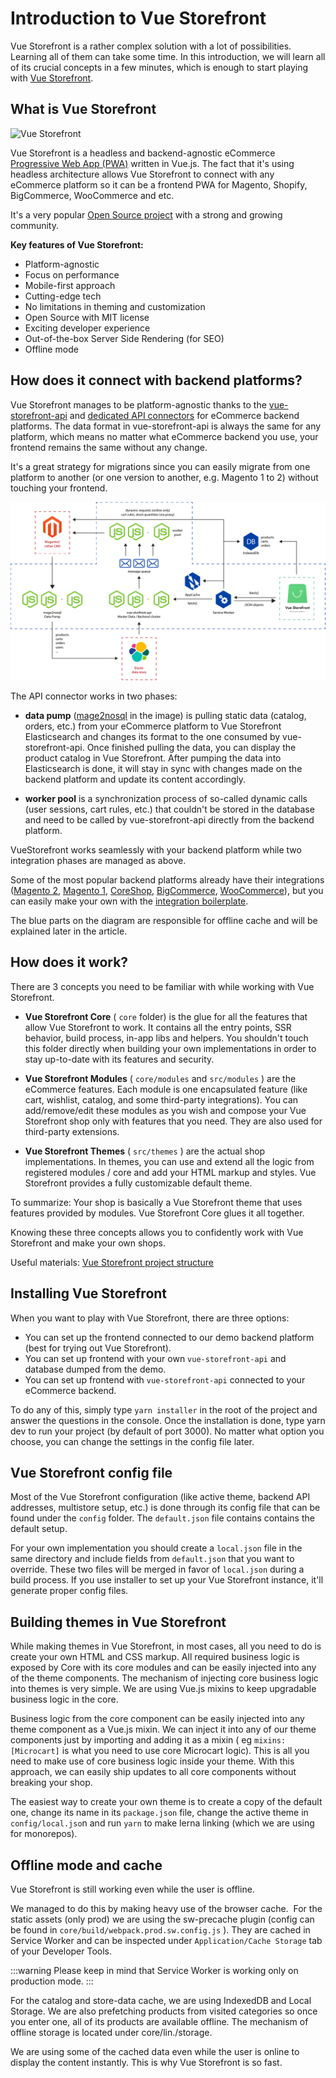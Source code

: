 # Introduction to Vue Storefront

Vue Storefront is a rather complex solution with a lot of possibilities. Learning all of them can take some time. In this introduction, we will learn all of its crucial concepts in a few minutes, which is enough to start playing with [Vue Storefront](https://www.vuestorefront.io/).


## What is Vue Storefront
![Vue Storefront](https://cdn-images-1.medium.com/max/1600/0*X7cXhVkWidbWFrbM)

Vue Storefront is a headless and backend-agnostic eCommerce [Progressive Web App (PWA)](https://developers.google.com/web/progressive-web-apps/) written in Vue.js. The fact that it's using headless architecture allows Vue Storefront to connect with any eCommerce platform so it can be a frontend PWA for Magento, Shopify, BigCommerce, WooCommerce and etc.

 It's a very popular [Open Source project](https://github.com/DivanteLtd/vue-storefront) with a strong and growing community.
 
**Key features of Vue Storefront:**
- Platform-agnostic
- Focus on performance
- Mobile-first approach
- Cutting-edge tech
- No limitations in theming and customization
- Open Source with MIT license
- Exciting developer experience
- Out-of-the-box Server Side Rendering (for SEO)
- Offline mode


## How does it connect with backend platforms?
Vue Storefront manages to be platform-agnostic thanks to the [vue-storefront-api](https://github.com/DivanteLtd/vue-storefront-api) and [dedicated API connectors](https://github.com/DivanteLtd/vue-storefront#integrations) for eCommerce backend platforms. The data format in vue-storefront-api is always the same for any platform, which means no matter what eCommerce backend you use, your frontend remains the same without any change.

It's a great strategy for migrations since you can easily migrate from one platform to another (or one version to another, e.g. Magento 1 to 2) without touching your frontend.


![Architecture diagram](https://raw.githubusercontent.com/DivanteLtd/vue-storefront/master/docs/.vuepress/public/GitHub-Architecture-VS.png)

The API connector works in two phases:
- **data pump** ([mage2nosql](https://github.com/DivanteLtd/mage2vuestorefront) in the image)  is pulling static data (catalog, orders, etc.) from your eCommerce platform to Vue Storefront Elasticsearch and changes its format to the one consumed by vue-storefront-api. Once finished pulling the data, you can display the product catalog in Vue Storefront. After pumping the data into Elasticsearch is done, it will stay in sync with changes made on the backend platform and update its content accordingly.

- **worker pool** is a synchronization process of so-called dynamic calls (user sessions, cart rules, etc.) that couldn't be stored in the database and need to be called by vue-storefront-api directly from the backend platform.

VueStorefront works seamlessly with your backend platform while two integration phases are managed as above.

Some of the most popular backend platforms already have their integrations ([Magento 2](https://github.com/DivanteLtd/mage2vuestorefront), [Magento 1](https://github.com/DivanteLtd/magento1-vsbridge), [CoreShop](https://github.com/DivanteLtd/coreshop-vsbridge), [BigCommerce](https://github.com/DivanteLtd/bigcommerce2vuestorefront), [WooCommerce](https://github.com/DivanteLtd/woocommerce2vuestorefront)), but you can easily make your own with the [integration boilerplate](https://github.com/DivanteLtd/vue-storefront-integration-boilerplate).

The blue parts on the diagram are responsible for offline cache and will be explained later in the article.

## How does it work?

There are 3 concepts you need to be familiar with while working with Vue Storefront.

- **Vue Storefront Core** ( `core` folder) is the glue for all the features that allow Vue Storefront to work. It contains all the entry points, SSR behavior, build process, in-app libs and helpers. You shouldn't touch this folder directly when building your own implementations in order to stay up-to-date with its features and security.

- **Vue Storefront Modules** ( `core/modules` and `src/modules` ) are the eCommerce features. Each module is one encapsulated feature (like cart, wishlist, catalog, and some third-party integrations). You can add/remove/edit these modules as you wish and compose your Vue Storefront shop only with features that you need. They are also used for third-party extensions.

- **Vue Storefront Themes** ( `src/themes` ) are the actual shop implementations. In themes, you can use and extend all the logic from registered modules / core and add your HTML markup and styles. Vue Storefront provides a fully customizable default theme.

To summarize: Your shop is basically a Vue Storefront theme that uses features provided by modules. Vue Storefront Core glues it all together.

Knowing these three concepts allows you to confidently work with Vue Storefront and make your own shops.

Useful materials: [Vue Storefront project structure](https://docs.vuestorefront.io/guide/basics/project-structure.html)

## Installing Vue Storefront
When you want to play with Vue Storefront, there are three options:
- You can set up the frontend connected to our demo backend platform (best for trying out Vue Storefront).
- You can set up frontend with your own `vue-storefront-api` and database dumped from the demo.
- You can set up frontend with `vue-storefront-api` connected to your eCommerce backend.

To do any of this, simply type `yarn installer` in the root of the project and answer the questions in the console. Once the installation is done, type yarn dev to run your project (by default of port 3000). No matter what option you choose, you can change the settings in the config file later.

## Vue Storefront config file

Most of the Vue Storefront configuration (like active theme, backend API addresses, multistore setup, etc.) is done through its config file that can be found under the `config` folder. The `default.json` file contains contains the default setup.

For your own implementation you should create a `local.json` file in the same directory and include fields from `default.json` that you want to override. These two files will be merged in favor of `local.json` during a build process. If you use installer to set up your Vue Storefront instance, it'll generate proper config files.

## Building themes in Vue Storefront

While making themes in Vue Storefront, in most cases, all you need to do is create your own HTML and CSS markup. All required business logic is exposed by Core with its core modules and can be easily injected into any of the theme components. The mechanism of injecting core business logic into themes is very simple. We are using Vue.js mixins to keep upgradable business logic in the core.

Business logic from the core component can be easily injected into any theme component as a Vue.js mixin. We can inject it into any of our theme components just by importing and adding it as a mixin ( eg `mixins: [Microcart]` is what you need to use core Microcart logic). This is all you need to make use of core business logic inside your theme. With this approach, we can easily ship updates to all core components without breaking your shop.

The easiest way to create your own theme is to create a copy of the default one, change its name in its `package.json` file, change the active theme in `config/local.jso`n and run `yarn` to make lerna linking (which we are using for monorepos).

## Offline mode and cache
Vue Storefront is still working even while the user is offline.

We managed to do this by making heavy use of the browser cache. 
For the static assets (only prod) we are using the sw-precache plugin (config can be found in `core/build/webpack.prod.sw.config.js` ). They are cached in Service Worker and can be inspected under `Application/Cache Storage` tab of your Developer Tools.

:::warning
Please keep in mind that Service Worker is working only on production mode.
:::

For the catalog and store-data cache, we are using IndexedDB and Local Storage. We are also prefetching products from visited categories so once you enter one, all of its products are available offline. The mechanism of offline storage is located under core/lin./storage.

We are using some of the cached data even while the user is online to display the content instantly. This is why Vue Storefront is so fast.

